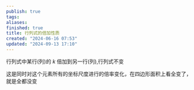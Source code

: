 ```yaml
---
publish: true
tags: 
aliases: 
finished: true
title: 行列式的倍加性质
created: "2024-06-16 07:53"
updated: "2024-09-13 17:10"
---
```


行列式中某行(列)的 $k$ 倍加到另一行(列),行列式不变

这是同时对这个元素所有的坐标尺度进行的倍率变化，在四边形面积上看全变了，就是全都没变
